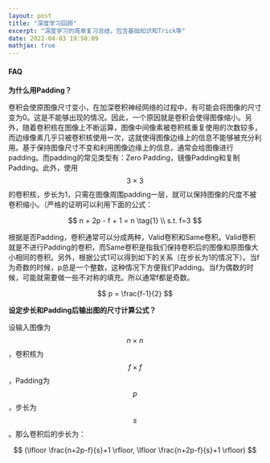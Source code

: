 ```yaml
---
layout: post
title: "深度学习回顾"
excerpt: "深度学习的简单复习总结，包含基础知识和Trick等"
date: 2022-04-03 19:50:09
mathjax: true
---
```



#### FAQ

**为什么用Padding？**

卷积会使原图像尺寸变小，在加深卷积神经网络的过程中，有可能会将图像的尺寸变为0。这是不能够出现的情况。因此，一个原因就是卷积会使得图像缩小。另外，随着卷积核在图像上不断运算，图像中间像素被卷积核重复使用的次数较多，而边缘像素几乎只被卷积核使用一次，这就使得图像边缘上的信息不能够被充分利用。基于保持图像尺寸不变和利用图像边缘上的信息，通常会给图像进行padding。而padding的常见类型有：Zero Padding，镜像Padding和复制Padding。此外，使用 $$3 \times 3$$ 的卷积核，步长为1，只需在图像周围padding一层，就可以保持图像的尺度不被卷积缩小。（严格的证明可以利用下面的公式：

$$
n + 2p - f + 1 = n \tag{1} \\ 
s.t. f=3
$$

根据是否Padding，卷积通常可以分成两种，Valid卷积和Same卷积。Valid卷积就是不进行Padding的卷积，而Same卷积是指我们保持卷积后的图像和原图像大小相同的卷积。另外，根据公式1可以得到如下的关系（在步长为1的情况下）。当f为奇数的时候，p总是一个整数，这种情况下方便我们Padding。当f为偶数的时候，可能就需要做一些不对称的填充。所以通常f都是奇数。

$$
p = \frac{f-1}{2}
$$


**设定步长和Padding后输出图的尺寸计算公式？**

设输入图像为 $$n \times n$$，卷积核为 $$f \times f$$，Padding为 $$p$$，步长为 $$s$$。那么卷积后的步长为：

$$
(\lfloor \frac{n+2p-f}{s}+1 \rfloor, \lfloor \frac{n+2p-f}{s}+1 \rfloor)
$$